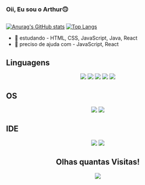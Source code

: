 ### Oii, Eu sou o Arthur🙃
##

[![Anurag's GitHub stats](https://github-readme-stats.vercel.app/api?username=oartuu&show_icons=true&theme=radical)](https://github.com/oartuu/github-readme-stats)
[![Top Langs](https://github-readme-stats.vercel.app/api/top-langs/?username=oartuu&layout=compact&theme=radical)](https://github.com/oartuu/github-readme-stats)
- 🌱 estudando - HTML, CSS, JavaScript, Java, React
- 🤔 preciso de ajuda com - JavaScript, React

##
## Linguagens
 <div align="center">
    <img src = "https://img.shields.io/badge/HTML5-E34F26?style=for-the-badge&logo=html5&logoColor=white">
   <img src = "https://img.shields.io/badge/CSS3-1572B6?style=for-the-badge&logo=css3&logoColor=white">
   <img src = "https://img.shields.io/badge/JavaScript-323330?style=for-the-badge&logo=javascript&logoColor=F7DF1E">
   <img src = "https://img.shields.io/badge/React-14354C?style=for-the-badge&logo=react&logoColor=white">
   <img src = "https://img.shields.io/badge/Java-ED8B00?style=for-the-badge&logo=openjdk&logoColor=white">
</div>

##

## OS

<div align = "center">
    <img src = "https://img.shields.io/badge/Windows-0078D6?style=for-the-badge&logo=windows&logoColor=white">
   <img src = "https://img.shields.io/badge/mac%20os-000000?style=for-the-badge&logo=apple&logoColor=white">
</div>

##

## IDE

<div align = "center">
    <img src = "https://img.shields.io/badge/Visual_Studio_Code-0078D4?style=for-the-badge&logo=visual%20studio%20code&logoColor=white">
   <img src = "https://img.shields.io/badge/Eclipse-2C2255?style=for-the-badge&logo=eclipse&logoColor=white">
</div>
 <div align="center">
    <h2>Olhas quantas Visitas! </h2>
    <img src="https://profile-counter.glitch.me/oartuu/count.svg" />
  </div>

          

          

  
          




